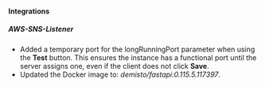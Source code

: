 
#### Integrations

##### AWS-SNS-Listener

- Added a temporary port for the longRunningPort parameter when using the **Test** button. This ensures the instance has a functional port until the server assigns one, even if the client does not click **Save**.
- Updated the Docker image to: *demisto/fastapi:0.115.5.117397*.
